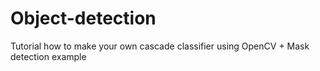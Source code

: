 # Object-detection
Tutorial how to make your own cascade classifier using OpenCV + Mask detection example   
